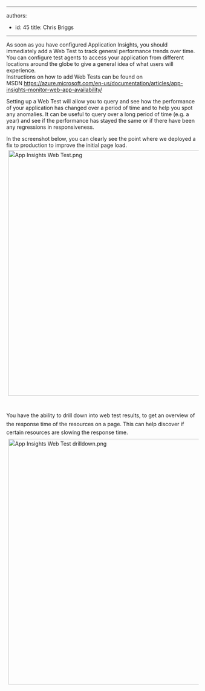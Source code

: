 

---
authors:
  - id: 45
    title: Chris Briggs
---




<span class='intro'> <p>As soon as you have configured Application Insights, you should immediately add a Web Test to track general performance trends&#160;over time. You can configure test agents to access your application from different locations around the globe to give a general idea of&#160;what users will experience.&#160;<br>Instructions on how to add Web Tests can be found on MSDN&#160;<a href="https&#58;//azure.microsoft.com/en-us/documentation/articles/app-insights-monitor-web-app-availability/">https&#58;//azure.microsoft.com/en-us/documentation/articles/app-insights-monitor-web-app-availability/ </a></p> </span>

<p>Setting up a Web Test will allow you to query and see how the performance of your application has&#160;​changed over a period of time and to help you spot any anomalies. It can be useful to query over a long period of time (e.g. a year) and see if the performance has stayed the same or if there have been any regressions in responsiveness.​</p><p>In the screenshot below, you can clearly see the point where we deployed a fix to production to improve the initial page load.<br><img src="/SiteCollectionImages/App%20Insights%20Web%20Test.png" alt="App Insights Web Test.png" style="line-height&#58;1.6;margin&#58;5px;width&#58;650px;" /><span style="line-height&#58;1.6;">​​​​</span></p><p><span style="line-height&#58;1.6;">You have the ability to drill down into web test results, to get an overview of the response time of the resources on a page. This can help discover if certain resources are slowing the response time.<br><img src="/SiteCollectionImages/App%20Insights%20Web%20Test%20drilldown.png" alt="App Insights Web Test drilldown.png" style="margin&#58;5px;width&#58;650px;" /></span></p>


